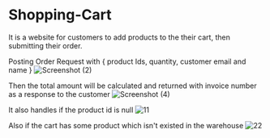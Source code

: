 # Shopping-Cart

It is a website for customers to add products to the their cart, then submitting their order. 

Posting Order Request with { product Ids, quantity, customer email and name }
![Screenshot (2)](https://user-images.githubusercontent.com/77440941/211189277-f4a3ee11-cb43-4f94-b7ab-46676478bf18.png)

Then the total amount will be calculated and returned with invoice number as a response to the customer
![Screenshot (4)](https://user-images.githubusercontent.com/77440941/211189363-cb88b0fe-af74-4209-994b-3bdb50bb7b93.png)

It also handles if the product id is null 
![11](https://user-images.githubusercontent.com/77440941/212068401-02cc7d55-af69-499d-8601-9bda50664ac2.png)

Also if the cart has some product which isn't existed in the warehouse
![22](https://user-images.githubusercontent.com/77440941/212068854-a0e771e5-be4a-4a91-8cdf-e5cd74205a99.png)
